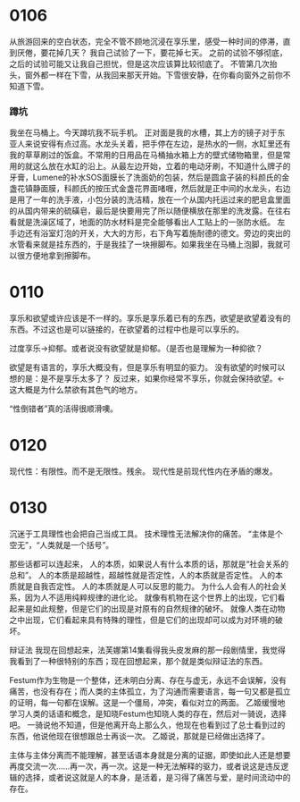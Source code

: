 # 0106
从旅游回来的空白状态，完全不管不顾地沉浸在享乐里，感受一种时间的停滞，直到厌倦，要花掉几天？
我自己试验了一下，要花掉七天。
之前的试验不够彻底，之后的试验可能又让我自己担忧，但是这次应该算比较彻底了。
不管第几次抬头，窗外都一样在下雪，从我回来那天开始。下雪很安静，在你看向窗外之前你不知道下雪。

### 蹲坑
我坐在马桶上。今天蹲坑我不玩手机。
正对面是我的水槽，其上方的镜子对于东亚人来说安得有点过高。水龙头关着，把手停在左边，是热水的一侧，水缸里还有我的草草刷过的饭盒。不常用的日用品在马桶抽水箱上方的壁式储物箱里，但是常用的就这么放在水缸的沿上。从最左边开始，立着的电动牙刷，不知道什么牌子的牙膏，Lumene的补水SOS面膜长了洗面奶的包装，然后是圆盒子装的科颜氏的金盏花镇静面膜，科颜氏的按压式金盏花界面啫喱，然后就是正中间的水龙头，右边是用了一年的洗手液，小包分装的洗洁精，放在一个从国内托运过来的肥皂盒里面的从国内带来的硫磺皂，最后是快要用完了所以随便横放在那里的洗发露。在往右看就是洗澡区域了，地面的防水材料是完全能够看出人工贴上的一张防水纸。
左手边还有浴室灯泡的开关，大大的方形，右下角写着施耐德的德文。旁边的突出的水管看来就是挂东西的，于是我挂了一块擦脚布。如果我坐在马桶上泡脚，我就可以很方便地拿到擦脚布。

# 0110
享乐和欲望或许应该是不一样的。享乐是享乐着已有的东西，欲望是欲望着没有的东西。不过这也是可以链接的，在欲望着的过程中也是可以享乐的。

过度享乐→抑郁。或者说没有欲望就是抑郁。（是否也是理解为一种抑欲？

欲望是有语言的，享乐大概没有，但是享乐有明显的驱力。
没有欲望的时候可以想的是：是不是享乐太多了？
反过来，如果你经常不享乐，你就会保持欲望。←这大概是为什么禁欲有其色气的地方。

“性倒错者”真的活得很顺滑噢。

# 0120
现代性：有限性。而不是无限性。残余。
现代性是前现代性内在矛盾的爆发。

# 0130
沉迷于工具理性也会把自己当成工具。
技术理性无法解决你的痛苦。
“主体是个空无”，“人类就是一个括号”。

那些话都可以连起来，
人的本质，如果说人有什么本质的话，那就是“社会关系的总和”。
人的本质是超越性，超越性就是否定性，人的本质就是否定性。
人的本质就是自我否定性。
人的本质就是人可以反思的能力。
为什么人会有人的社会关系，因为人不适用纯粹规律的进化论。
就像有机物在这个世界上的出现，它们看起来是如此规整，但是它们的出现是对原有的自然规律的破坏。
就像人类在动物之中出现，它们看起来具有特殊的理性，但是它们的出现却可以成为对环境的破坏。

辩证法
我现在回想起来，法芙娜第14集看得我头皮发麻的那一段剧情里，我觉得我看到了一种很特别的东西；现在回想起来，那个就是类似辩证法的东西。

Festum作为生物是一个整体，还未明白分离、存在与虚无，永远不会误解，没有痛苦，也没有存在；而人类的主体孤立，为了沟通而需要语言，每一句又都是孤立的证明，每一句都在误解。这是一个僵局，冲突，看似对立的两面。
乙姬缓慢地学习人类的话语和概念，是知晓Festum也知晓人类的存在，然后对一骑说，选择吧。
一骑说他不知道，但是他离开岛上那么久，他现在也看到过了总士看到过的东西，他说他现在很想跟总士再谈一次。
乙姬说，那就是已经做出选择了。

主体与主体分离而不能理解，甚至话语本身就是分离的证据，即使如此人还是想要再度交流一次……再一次，再一次。这是一种无法解释的驱力，或者说这是违反逻辑的选择，或者说这就是人的本身，是活着，是习得了痛苦与爱，是时间流动中的存在。

